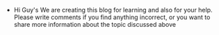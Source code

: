 * Hi Guy's We are creating this blog for learning and also for your help.
Please write comments if you find anything incorrect, or you want to share more information about the topic discussed above